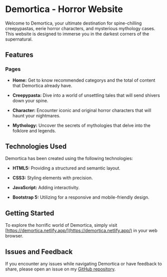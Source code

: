 # Demortica - Horror Website

Welcome to Demortica, your ultimate destination for spine-chilling creepypastas, eerie horror characters, and mysterious mythology cases. This website is designed to immerse you in the darkest corners of the supernatural.

## Features

### Pages

- **Home:** Get to know recommended categorys and the total of content that Demortica already have.

- **Creepypasta:** Dive into a world of unsettling tales that will send shivers down your spine.

- **Character:** Encounter iconic and original horror characters that will haunt your nightmares.

- **Mythology:** Uncover the secrets of mythologies that delve into the folklore and legends.

## Technologies Used

Demortica has been created using the following technologies:

- **HTML5:** Providing a structured and semantic layout.

- **CSS3:** Styling elements with precision.

- **JavaScript:** Adding interactivity.

- **Bootstrap 5:** Utilizing for a responsive and mobile-friendly design.

## Getting Started

To explore the horrific world of Demortica, simply visit [https://demortica.netlify.app/](https://demortica.netlify.app/) in your web browser.

## Issues and Feedback

If you encounter any issues while navigating Demortica or have feedback to share, please open an issue on my [GitHub repository](https://github.com/theuusc/Demortica/issues).
